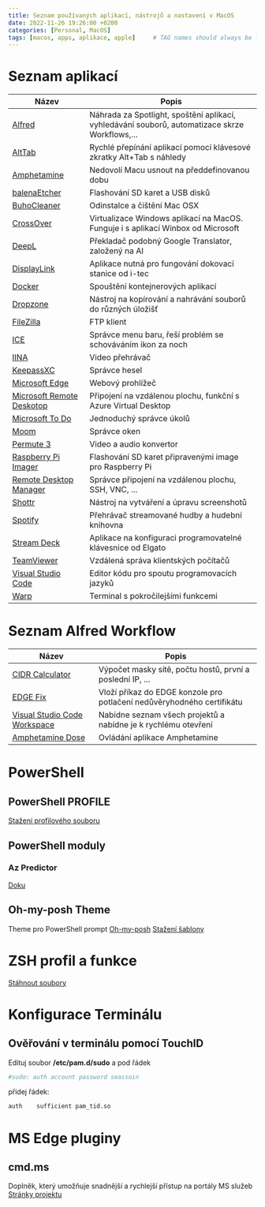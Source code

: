 ```yaml
---
title: Seznam používaných aplikací, nástrojů a nastavení v MacOS
date: 2022-11-26 19:26:00 +0200
categories: [Personal, MacOS]
tags: [macos, apps, aplikace, apple]     # TAG names should always be lowercase
---
```


# Seznam aplikací

| Název                                                                                  | Popis                                                                                          |
| -------------------------------------------------------------------------------------- | ---------------------------------------------------------------------------------------------- |
| [Alfred](https://www.alfredapp.com/)                                                   | Náhrada za Spotlight, spoštění aplikací, vyhledávání souborů, automatizace skrze Workflows,... |
| [AltTab](https://alt-tab-macos.netlify.app/)                                           | Rychlé přepínání aplikací pomocí klávesové zkratky Alt+Tab s náhledy                           |
| [Amphetamine](https://apps.apple.com/cz/app/amphetamine/id937984704?mt=12)             | Nedovolí Macu usnout na předdefinovanou dobu                                                   |
| [balenaEtcher](https://www.balena.io/etcher/)                                          | Flashování SD karet a USB disků                                                                |
| [BuhoCleaner](https://www.drbuho.com/buhocleaner/download)                             | Odinstalce a čištění Mac OSX                                                                   |
| [CrossOver](https://www.codeweavers.com/crossover)                                     | Virtualizace Windows aplikací na MacOS. Funguje i s aplikací Winbox od Microsoft               |
| [DeepL](https://www.deepl.com/translator)                                              | Překladač podobný Google Translator, založený na AI                                            |
| [DisplayLink](https://www.synaptics.com/products/displaylink-graphics/downloads/macos) | Aplikace nutná pro fungování dokovací stanice od i-tec                                         |
| [Docker](https://www.docker.com/)                                                      | Spouštění kontejnerových aplikací                                                              |
| [Dropzone](https://aptonic.com/)                                                       | Nástroj na kopírování a nahrávání souborů do různých úložišť                                   |
| [FileZilla](https://filezilla-project.org/)                                            | FTP klient                                                                                     |
| [ICE](https://github.com/jordanbaird/Ice)                                              | Správce menu baru, řeší problém se schováváním ikon za noch                                    |
| [IINA](https://iina.io/)                                                               | Video přehrávač                                                                                |
| [KeepassXC](https://keepassxc.org/)                                                    | Správce hesel                                                                                  |
| [Microsoft Edge](https://www.microsoft.com/cs-cz/edge/)                                | Webový prohlížeč                                                                               |
| [Microsoft Remote Deskotop](https://apps.apple.com/us/app/microsoft-remote-desktop/)   | Připojení na vzdálenou plochu, funkční s Azure Virtual Desktop                                 |
| [Microsoft To Do](https://todo.microsoft.com/tasks/)                                   | Jednoduchý správce úkolů                                                                       |
| [Moom](https://apps.apple.com/us/app/moom/id419330170?mt=12)                           | Správce oken                                                                                   |
| [Permute 3](https://software.charliemonroe.net/permute/)                               | Video a audio konvertor                                                                        |
| [Raspberry Pi Imager](https://www.raspberrypi.com/software/)                           | Flashování SD karet připravenými image pro Raspberry Pi                                        |
| [Remote Desktop Manager](https://devolutions.net/remote-desktop-manager/)              | Správce připojení na vzdálenou plochu, SSH, VNC, ...                                           |
| [Shottr](https://shottr.cc/)                                                           | Nástroj na vytváření a úpravu screenshotů                                                      |
| [Spotify](https://www.spotify.com/us/download/android/)                                | Přehrávač streamované hudby a hudební knihovna                                                 |
| [Stream Deck](https://www.elgato.com/en/stream-deck)                                   | Aplikace na konfiguraci programovatelné klávesnice od Elgato                                   |
| [TeamViewer](https://www.teamviewer.com)                                               | Vzdálená správa klientských počítačů                                                           |
| [Visual Studio Code](https://code.visualstudio.com/)                                   | Editor kódu pro spoutu programovacích jazyků                                                   |
| [Warp](https://www.warp.dev/)                                                          | Terminal s pokročilejšími funkcemi                                                             |


# Seznam Alfred Workflow

| Název                                                                                                                                                 | Popis                                                                  |
| ----------------------------------------------------------------------------------------------------------------------------------------------------- | ---------------------------------------------------------------------- |
| [CIDR Calculator](https://gilbertsanchez.com/cidr-calculator-for-alfred/)                                                                             | Výpočet masky sítě, počtu hostů, první a poslední IP, ...              |
| [EDGE Fix](https://github.com/stepantech/terminal/blob/main/Alfred%20Workflows/Edge%20-%20Fix%20Cert.alfredworkflow)                                  | Vloží příkaz do EDGE konzole pro potlačení nedůvěryhodného certifikátu |
| [Visual Studio Code Workspace](https://github.com/stepantech/terminal/blob/main/Alfred%20Workflows/Visual%20Studio%20Code%20Workspace.alfredworkflow) | Nabídne seznam všech projektů a nabídne je k rychlému otevření         |
| [Amphetamine Dose](https://alfred.app/workflows/vanstrouble/amphetamine-dose/)                                                                        | Ovládání aplikace Amphetamine                                          |


# PowerShell
## PowerShell PROFILE
[Stažení profilového souboru](https://github.com/stepantech/terminal/tree/main/PowerShell/)

## PowerShell moduly
### Az Predictor
[Doku](https://learn.microsoft.com/en-us/powershell/azure/az-predictor?view=azps-9.3.0)

## Oh-my-posh Theme
Theme pro PowerShell prompt [Oh-my-posh](https://ohmyposh.dev/)
[Stažení šablony](https://github.com/stepantech/terminal/tree/main/PowerShell/Theme)

# ZSH profil a funkce

[Stáhnout soubory](https://github.com/stepantech/cloudmemory/tree/main/assets/others/zsh)

# Konfigurace Terminálu
## Ověřování v terminálu pomocí TouchID
Edituj soubor **/etc/pam.d/sudo** a pod řádek 

```zsh
#sudo: auth account password seassoin
```
přidej řádek:
``` zsh
auth    sufficient pam_tid.so
```

# MS Edge pluginy
## cmd.ms
Doplněk, který umožňuje snadnější a rychlejší přístup na portály MS služeb
[Stránky projektu](https://cmd.ms/)
